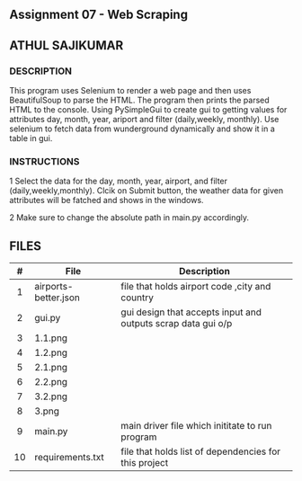 ## Assignment 07 - Web Scraping
## ATHUL SAJIKUMAR
### DESCRIPTION
This program uses Selenium to render a web page and then uses BeautifulSoup to parse the HTML.
The program then prints the parsed HTML to the console.
Using PySimpleGui to create gui to getting values for attributes day, month, year, ariport and filter (daily,weekly, monthly). Use selenium to fetch data from wunderground dynamically  and show it in a table in gui.

### INSTRUCTIONS
1 Select the data for  the  day, month, year, airport, and filter (daily,weekly,monthly). Clcik on Submit button, the weather data for given attributes will be fatched and shows in the windows.

2 Make sure to change the absolute path in main.py accordingly.


## FILES
|   #   | File            | Description                                        |
| :---: | --------------- | -------------------------------------------------- |
|   1   | airports-better.json        | file that holds airport code ,city and country   |
|   2   | gui.py                 |gui design that accepts input and outputs scrap data gui o/p|
|   3   |    1.1.png  |
|   4   |    1.2.png  |
|   5   |    2.1.png  |
|   6   |    2.2.png  |
|   7   |    3.2.png  |
|   8   |    3.png    |
|   9   |  main.py    | main driver file which inititate to run program    |
|   10  | requirements.txt      | file that holds list of dependencies for this project   |



